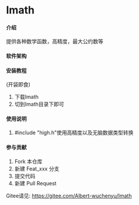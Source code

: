 # Imath

#### 介绍
提供各种数学函数，高精度，最大公约数等

#### 软件架构



#### 安装教程
(开袋即食)
1. 下载Imath
2. 切到Imath目录下即可

#### 使用说明

1.  #include "high.h"使用高精度以及无脑数据类型转换

#### 参与贡献

1.  Fork 本仓库
2.  新建 Feat_xxx 分支
3.  提交代码
4.  新建 Pull Request

Gitee请见: https://gitee.com/Albert-wuchenyu/Imath

